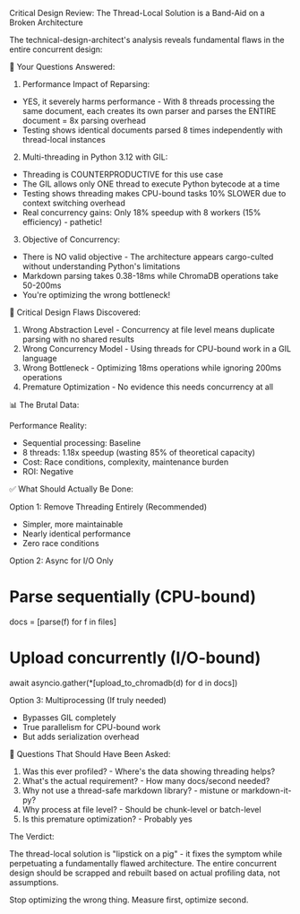 Critical Design Review: The Thread-Local Solution is a Band-Aid on a Broken Architecture

  The technical-design-architect's analysis reveals fundamental flaws in the entire concurrent design:

  🔴 Your Questions Answered:

  1. Performance Impact of Reparsing:
  - YES, it severely harms performance - With 8 threads processing the same document, each creates its
  own parser and parses the ENTIRE document = 8x parsing overhead
  - Testing shows identical documents parsed 8 times independently with thread-local instances

  2. Multi-threading in Python 3.12 with GIL:
  - Threading is COUNTERPRODUCTIVE for this use case
  - The GIL allows only ONE thread to execute Python bytecode at a time
  - Testing shows threading makes CPU-bound tasks 10% SLOWER due to context switching overhead
  - Real concurrency gains: Only 18% speedup with 8 workers (15% efficiency) - pathetic!

  3. Objective of Concurrency:
  - There is NO valid objective - The architecture appears cargo-culted without understanding Python's
  limitations
  - Markdown parsing takes 0.38-18ms while ChromaDB operations take 50-200ms
  - You're optimizing the wrong bottleneck!

  🚨 Critical Design Flaws Discovered:

  1. Wrong Abstraction Level - Concurrency at file level means duplicate parsing with no shared results
  2. Wrong Concurrency Model - Using threads for CPU-bound work in a GIL language
  3. Wrong Bottleneck - Optimizing 18ms operations while ignoring 200ms operations
  4. Premature Optimization - No evidence this needs concurrency at all

  📊 The Brutal Data:

  Performance Reality:
  - Sequential processing: Baseline
  - 8 threads: 1.18x speedup (wasting 85% of theoretical capacity)
  - Cost: Race conditions, complexity, maintenance burden
  - ROI: Negative

  ✅ What Should Actually Be Done:

  Option 1: Remove Threading Entirely (Recommended)
  - Simpler, more maintainable
  - Nearly identical performance
  - Zero race conditions

  Option 2: Async for I/O Only
  # Parse sequentially (CPU-bound)
  docs = [parse(f) for f in files]
  # Upload concurrently (I/O-bound)
  await asyncio.gather(*[upload_to_chromadb(d) for d in docs])

  Option 3: Multiprocessing (If truly needed)
  - Bypasses GIL completely
  - True parallelism for CPU-bound work
  - But adds serialization overhead

  🤔 Questions That Should Have Been Asked:

  1. Was this ever profiled? - Where's the data showing threading helps?
  2. What's the actual requirement? - How many docs/second needed?
  3. Why not use a thread-safe markdown library? - mistune or markdown-it-py?
  4. Why process at file level? - Should be chunk-level or batch-level
  5. Is this premature optimization? - Probably yes

  The Verdict:

  The thread-local solution is "lipstick on a pig" - it fixes the symptom while perpetuating a
  fundamentally flawed architecture. The entire concurrent design should be scrapped and rebuilt based
  on actual profiling data, not assumptions.

  Stop optimizing the wrong thing. Measure first, optimize second.